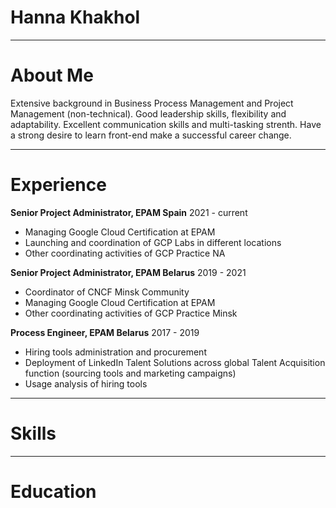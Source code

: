 # Hanna Khakhol
***
# About Me
Extensive background in Business Process Management and Project Management (non-technical). Good leadership skills, flexibility and adaptability. Excellent communication skills and multi-tasking strenth. Have a strong desire to learn front-end make a successful career change.
***
# Experience
**Senior Project Administrator, EPAM Spain**
2021 - current
- Managing Google Cloud Certification at EPAM
- Launching and coordination of GCP Labs in different locations
- Other coordinating activities of GCP Practice NA

**Senior Project Administrator, EPAM Belarus**
2019 - 2021
- Coordinator of CNCF Minsk Community
- Managing Google Cloud Certification at EPAM
- Other coordinating activities of GCP Practice Minsk

**Process Engineer, EPAM Belarus**
2017 - 2019
- Hiring tools administration and procurement
- Deployment of LinkedIn Talent Solutions across global Talent Acquisition function (sourcing tools and marketing campaigns)
- Usage analysis of hiring tools

***
# Skills

***
# Education

